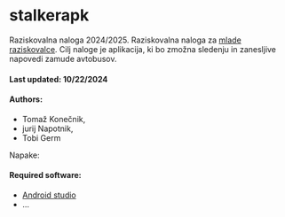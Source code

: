 # stalkerapk
Raziskovalna naloga 2024/2025.
Raziskovalna naloga za [mlade raziskovalce](https://mladiraziskovalci.scv.si/). Cilj naloge je aplikacija, ki bo zmožna 
sledenju in zanesljive napovedi zamude avtobusov.

#### Last updated: 10/22/2024

#### Authors: 
- Tomaž Konečnik,
- jurij Napotnik,
- Tobi Germ

Napake:


#### Required software:
- [Android studio](https://developer.android.com/studio)
- ...
